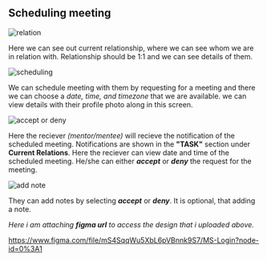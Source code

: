 ## Scheduling meeting

![relation](https://user-images.githubusercontent.com/50888936/94721663-d6838d00-0373-11eb-939c-1731688301e0.png)

Here we can see out current relationship, where we can see whom we are in relation with.
Relationship should be 1:1 and we can see details of them.


![scheduling](https://user-images.githubusercontent.com/50888936/94721668-d71c2380-0373-11eb-9ae5-ef589e32ec07.jpeg)

We can schedule meeting with them by requesting for a meeting and there we can choose a *date, time, and timezone* that we are available.
we can view details with their profile photo along in this screen.


![accept or deny](https://user-images.githubusercontent.com/50888936/94721653-d4213300-0373-11eb-8281-97e42eed687c.jpeg)

Here the reciever *(mentor/mentee)* will recieve the notification of the scheduled meeting.
Notifications are shown in the **"TASK"** section under **Current Relations**.
Here the reciever can view date and time of the scheduled meeting.
He/she can either ***accept*** or ***deny*** the request for the meeting.


![add note](https://user-images.githubusercontent.com/50888936/94721660-d5eaf680-0373-11eb-8a03-b564bfdf437a.jpeg)

They can add notes by selecting ***accept*** or ***deny***.
It is optional, that adding a note.


*Here i am attaching **figma url** to access the design that i uploaded above.*

https://www.figma.com/file/mS4SqqWu5XbL6pVBnnk9S7/MS-Login?node-id=0%3A1
